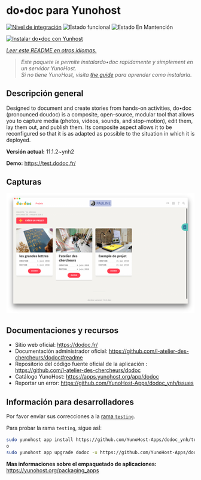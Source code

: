 <!--
Este archivo README esta generado automaticamente<https://github.com/YunoHost/apps/tree/master/tools/readme_generator>
No se debe editar a mano.
-->

# do•doc para Yunohost

[![Nivel de integración](https://dash.yunohost.org/integration/dodoc.svg)](https://ci-apps.yunohost.org/ci/apps/dodoc/) ![Estado funcional](https://ci-apps.yunohost.org/ci/badges/dodoc.status.svg) ![Estado En Mantención](https://ci-apps.yunohost.org/ci/badges/dodoc.maintain.svg)

[![Instalar do•doc con Yunhost](https://install-app.yunohost.org/install-with-yunohost.svg)](https://install-app.yunohost.org/?app=dodoc)

*[Leer este README en otros idiomas.](./ALL_README.md)*

> *Este paquete le permite instalardo•doc rapidamente y simplement en un servidor YunoHost.*  
> *Si no tiene YunoHost, visita [the guide](https://yunohost.org/install) para aprender como instalarla.*

## Descripción general

Designed to document and create stories from hands-on activities, do•doc (pronounced doudoc) is a composite, open-source, modular tool that allows you to capture media (photos, videos, sounds, and stop-motion), edit them, lay them out, and publish them. Its composite aspect allows it to be reconfigured so that it is as adapted as possible to the situation in which it is deployed.

**Versión actual:** 11.1.2~ynh2

**Demo:** <https://test.dodoc.fr/>

## Capturas

![Captura de do•doc](./doc/screenshots/screenshot.png)

## Documentaciones y recursos

- Sitio web oficial: <https://dodoc.fr/>
- Documentación administrador oficial: <https://github.com/l-atelier-des-chercheurs/dodoc#readme>
- Repositorio del código fuente oficial de la aplicación : <https://github.com/l-atelier-des-chercheurs/dodoc>
- Catálogo YunoHost: <https://apps.yunohost.org/app/dodoc>
- Reportar un error: <https://github.com/YunoHost-Apps/dodoc_ynh/issues>

## Información para desarrolladores

Por favor enviar sus correcciones a la [rama `testing`](https://github.com/YunoHost-Apps/dodoc_ynh/tree/testing).

Para probar la rama `testing`, sigue asÍ:

```bash
sudo yunohost app install https://github.com/YunoHost-Apps/dodoc_ynh/tree/testing --debug
o
sudo yunohost app upgrade dodoc -u https://github.com/YunoHost-Apps/dodoc_ynh/tree/testing --debug
```

**Mas informaciones sobre el empaquetado de aplicaciones:** <https://yunohost.org/packaging_apps>
